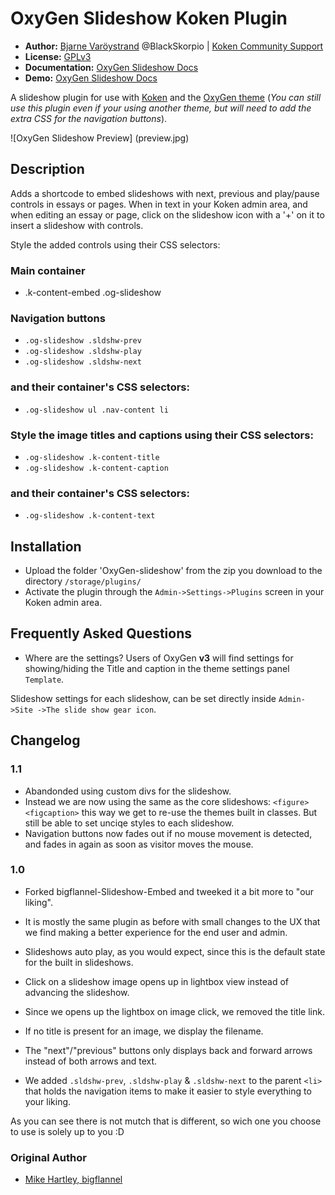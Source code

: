 # OxyGen Slideshow Koken Plugin

* **Author:** [Bjarne Varöystrand](http://varoystrand.se) @BlackSkorpio | [Koken Community Support](http://kokensupport.com)
* **License:** [GPLv3](http://www.gnu.org/licenses/gpl.html)
* **Documentation:** [OxyGen Slideshow Docs](http://docs.kokensupport.com/)
* **Demo:**  [OxyGen Slideshow Docs](http://docs.kokensupport.com/)

A slideshow plugin for use with [Koken](http://koken.me) and the [OxyGen theme](http://oxygen.kokensupport.com/) (_You can still use this plugin even if your using another theme, but will need to add the extra CSS for the navigation buttons_).

![OxyGen Slideshow Preview] (preview.jpg)
## Description
Adds a shortcode to embed slideshows with next, previous and play/pause controls in essays or pages.
When in text in your Koken admin area, and when editing an essay or page, click on the slideshow icon with a '+' on it to insert a slideshow with controls.

Style the added controls using their CSS selectors:
### Main container
* .k-content-embed .og-slideshow

### Navigation buttons
* `.og-slideshow .sldshw-prev`
* `.og-slideshow .sldshw-play`
* `.og-slideshow .sldshw-next`

### and their container's CSS selectors:
* `.og-slideshow ul .nav-content li`

### Style the image titles and captions using their CSS selectors:
* `.og-slideshow .k-content-title`
* `.og-slideshow .k-content-caption`

### and their container's CSS selectors:
* `.og-slideshow .k-content-text`

## Installation
* Upload the folder 'OxyGen-slideshow' from the zip you download to the directory `/storage/plugins/`
* Activate the plugin through the `Admin->Settings->Plugins` screen in your Koken admin area.

## Frequently Asked Questions
* Where are the settings?
Users of OxyGen **v3** will find settings for showing/hiding the Title and caption in the theme settings panel `Template`.

Slideshow settings for each slideshow, can be set directly inside `Admin->Site ->The slide show gear icon`.

## Changelog

### 1.1
* Abandonded using custom divs for the slideshow.
* Instead we are now using the same as the core slideshows: `<figure>` `<figcaption>` this way we get to re-use the themes built in classes. But still be able to set unciqe styles to each slideshow.
* Navigation buttons now fades out if no mouse movement is detected, and fades in again as soon as visitor moves the mouse.

### 1.0
* Forked bigflannel-Slideshow-Embed and tweeked it a bit more to "our liking".
* It is mostly the same plugin as before with small changes to the UX that we find making a better experience for the end user and admin.

* Slideshows auto play, as you would expect, since this is the default state for the built in slideshows.
* Click on a slideshow image opens up in lightbox view instead of advancing the slideshow.
* Since we opens up the lightbox on image click, we removed the title link.
* If no title is present for an image, we display the filename.
* The "next"/"previous" buttons only displays back and forward arrows instead of both arrows and text.
* We added `.sldshw-prev`, `.sldshw-play` & `.sldshw-next` to the parent `<li>` that holds the navigation items to make it easier to style everything to your liking.

As you can see there is not mutch that is different, so wich one you choose to use is solely up to you :D

### Original Author
* [Mike Hartley, bigflannel](http://bigflannel.com)
